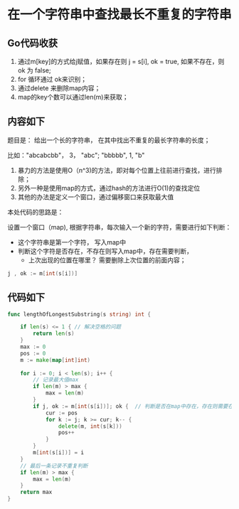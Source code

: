# 在一个字符串中查找最长不重复的字符串

## Go代码收获
1. 通过m[key]的方式给j赋值，如果存在则 j = s[i], ok = true, 如果不存在，则 ok 为 false;
2. for 循环通过 ok来识别；
3. 通过delete 来删除map内容；
4. map的key个数可以通过len(m)来获取；

## 内容如下

题目是： 给出一个长的字符串， 在其中找出不重复的最长字符串的长度；

比如："abcabcbb"， 3， "abc";  "bbbbb", 1, "b"

1. 暴力的方法是使用O（n^3)的方法，即对每个位置上往前进行查找，进行排除；
2. 另外一种是使用map的方式，通过hash的方法进行O(1)的查找定位
3. 其他的办法是定义一个窗口，通过偏移窗口来获取最大值

本处代码的思路是：

设置一个窗口（map),  根据字符串，每次输入一个新的字符，需要进行如下判断：

- 这个字符串是第一个字符， 写入map中
- 判断这个字符是否存在，不存在则写入map中，存在需要判断， 
    - 上次出现的位置在哪里？ 需要删除上次位置的前面内容；

```go
j , ok := m[int(s[i])]
```
## 代码如下

```go
func lengthOfLongestSubstring(s string) int {

	if len(s) <= 1 { // 解决空格的问题
		return len(s)
	}
	max := 0
	pos := 0
    m := make(map[int]int)
    
	for i := 0; i < len(s); i++ {
		// 记录最大值max
		if len(m) > max {
			max = len(m)
		}
		if j, ok := m[int(s[i])]; ok {  // 判断是否在map中存在，存在则需要在上次出现前的内容删除；
			cur := pos
			for k := j; k >= cur; k-- {
				delete(m, int(s[k]))
				pos++
			}
		}
		m[int(s[i])] = i
	}
	// 最后一条记录不重复判断
	if len(m) > max {
		max = len(m)
	}
	return max
}
```